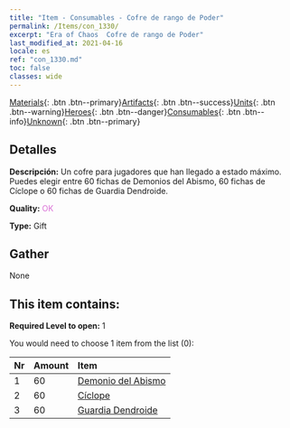 ```yaml
---
title: "Item - Consumables - Cofre de rango de Poder"
permalink: /Items/con_1330/
excerpt: "Era of Chaos  Cofre de rango de Poder"
last_modified_at: 2021-04-16
locale: es
ref: "con_1330.md"
toc: false
classes: wide
---
```

 [Materials](/es/Items/){: .btn .btn--primary}[Artifacts](/es/Items/Artifacts/){: .btn .btn--success}[Units](/es/Items/Units/){: .btn .btn--warning}[Heroes](/es/Items/Heroes/){: .btn .btn--danger}[Consumables](/es/Items/Consumables/){: .btn .btn--info}[Unknown](/es/Items/Unknown/){: .btn .btn--primary}

## Detalles
 **Descripción:** Un cofre para jugadores que han llegado a estado máximo. Puedes elegir entre 60 fichas de Demonios del Abismo, 60 fichas de Cíclope o 60 fichas de Guardia Dendroide.

 **Quality:** <span style="color: #DA70D6">OK</span>

 **Type:** Gift

## Gather

  None

## This item contains:

 **Required Level to open:** 1

 You would need to choose 1 item from the list (0):

  | Nr | Amount |     Item    |
  |:---|:-------|:------------|
  | 1 | 60 | [Demonio del Abismo](/es/Items/unt_230/) |  | 
  | 2 | 60 | [Cíclope](/es/Items/unt_222/) |  | 
  | 3 | 60 | [Guardia Dendroide](/es/Items/unt_203/) |  | 

